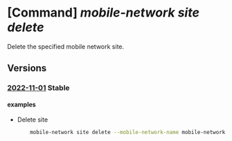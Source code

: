 # [Command] _mobile-network site delete_

Delete the specified mobile network site.

## Versions

### [2022-11-01](/Resources/mgmt-plane/L3N1YnNjcmlwdGlvbnMve30vcmVzb3VyY2Vncm91cHMve30vcHJvdmlkZXJzL21pY3Jvc29mdC5tb2JpbGVuZXR3b3JrL21vYmlsZW5ldHdvcmtzL3t9L3NpdGVzL3t9/2022-11-01.xml) **Stable**

<!-- mgmt-plane /subscriptions/{}/resourcegroups/{}/providers/microsoft.mobilenetwork/mobilenetworks/{}/sites/{} 2022-11-01 -->

#### examples

- Delete site
    ```bash
        mobile-network site delete --mobile-network-name mobile-network-name -n site-name -g rg -y'
    ```
